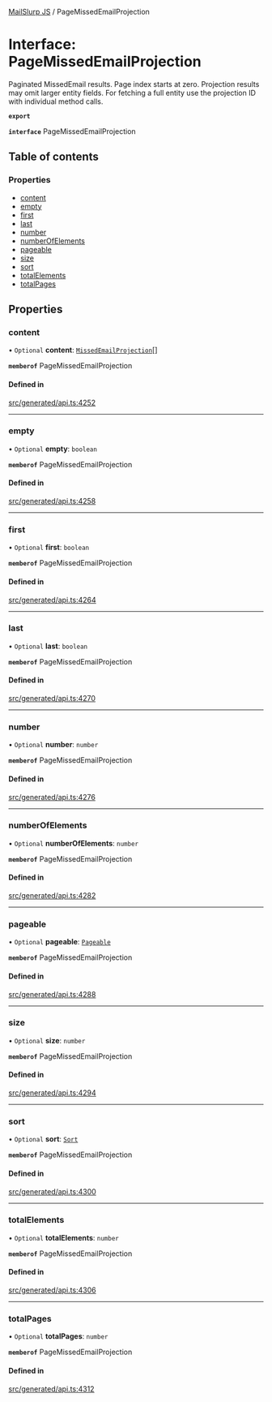 [MailSlurp JS](../README.md) / PageMissedEmailProjection

# Interface: PageMissedEmailProjection

Paginated MissedEmail results. Page index starts at zero. Projection results may omit larger entity fields. For fetching a full entity use the projection ID with individual method calls.

**`export`**

**`interface`** PageMissedEmailProjection

## Table of contents

### Properties

- [content](PageMissedEmailProjection.md#content)
- [empty](PageMissedEmailProjection.md#empty)
- [first](PageMissedEmailProjection.md#first)
- [last](PageMissedEmailProjection.md#last)
- [number](PageMissedEmailProjection.md#number)
- [numberOfElements](PageMissedEmailProjection.md#numberofelements)
- [pageable](PageMissedEmailProjection.md#pageable)
- [size](PageMissedEmailProjection.md#size)
- [sort](PageMissedEmailProjection.md#sort)
- [totalElements](PageMissedEmailProjection.md#totalelements)
- [totalPages](PageMissedEmailProjection.md#totalpages)

## Properties

### content

• `Optional` **content**: [`MissedEmailProjection`](MissedEmailProjection.md)[]

**`memberof`** PageMissedEmailProjection

#### Defined in

[src/generated/api.ts:4252](https://github.com/mailslurp/mailslurp-client/blob/75eefbf/src/generated/api.ts#L4252)

___

### empty

• `Optional` **empty**: `boolean`

**`memberof`** PageMissedEmailProjection

#### Defined in

[src/generated/api.ts:4258](https://github.com/mailslurp/mailslurp-client/blob/75eefbf/src/generated/api.ts#L4258)

___

### first

• `Optional` **first**: `boolean`

**`memberof`** PageMissedEmailProjection

#### Defined in

[src/generated/api.ts:4264](https://github.com/mailslurp/mailslurp-client/blob/75eefbf/src/generated/api.ts#L4264)

___

### last

• `Optional` **last**: `boolean`

**`memberof`** PageMissedEmailProjection

#### Defined in

[src/generated/api.ts:4270](https://github.com/mailslurp/mailslurp-client/blob/75eefbf/src/generated/api.ts#L4270)

___

### number

• `Optional` **number**: `number`

**`memberof`** PageMissedEmailProjection

#### Defined in

[src/generated/api.ts:4276](https://github.com/mailslurp/mailslurp-client/blob/75eefbf/src/generated/api.ts#L4276)

___

### numberOfElements

• `Optional` **numberOfElements**: `number`

**`memberof`** PageMissedEmailProjection

#### Defined in

[src/generated/api.ts:4282](https://github.com/mailslurp/mailslurp-client/blob/75eefbf/src/generated/api.ts#L4282)

___

### pageable

• `Optional` **pageable**: [`Pageable`](Pageable.md)

**`memberof`** PageMissedEmailProjection

#### Defined in

[src/generated/api.ts:4288](https://github.com/mailslurp/mailslurp-client/blob/75eefbf/src/generated/api.ts#L4288)

___

### size

• `Optional` **size**: `number`

**`memberof`** PageMissedEmailProjection

#### Defined in

[src/generated/api.ts:4294](https://github.com/mailslurp/mailslurp-client/blob/75eefbf/src/generated/api.ts#L4294)

___

### sort

• `Optional` **sort**: [`Sort`](Sort.md)

**`memberof`** PageMissedEmailProjection

#### Defined in

[src/generated/api.ts:4300](https://github.com/mailslurp/mailslurp-client/blob/75eefbf/src/generated/api.ts#L4300)

___

### totalElements

• `Optional` **totalElements**: `number`

**`memberof`** PageMissedEmailProjection

#### Defined in

[src/generated/api.ts:4306](https://github.com/mailslurp/mailslurp-client/blob/75eefbf/src/generated/api.ts#L4306)

___

### totalPages

• `Optional` **totalPages**: `number`

**`memberof`** PageMissedEmailProjection

#### Defined in

[src/generated/api.ts:4312](https://github.com/mailslurp/mailslurp-client/blob/75eefbf/src/generated/api.ts#L4312)
